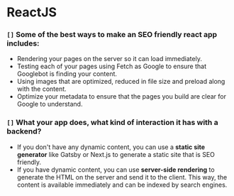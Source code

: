 # ReactJS

### `[]` Some of the best ways to make an SEO friendly react app includes:

- Rendering your pages on the server so it can load immediately.
- Testing each of your pages using Fetch as Google to ensure that Googlebot is finding your content.
- Using images that are optimized, reduced in file size and preload along with the content.
- Optimize your metadata to ensure that the pages you build are clear for Google to understand.

### `[]` What your app does, what kind of interaction it has with a backend?

- If you don't have any dynamic content, you can use a **static site generator** like Gatsby or Next.js to generate a static site that is SEO friendly.
- If you have dynamic content, you can use **server-side rendering** to generate the HTML on the server and send it to the client. This way, the content is available immediately and can be indexed by search engines.
